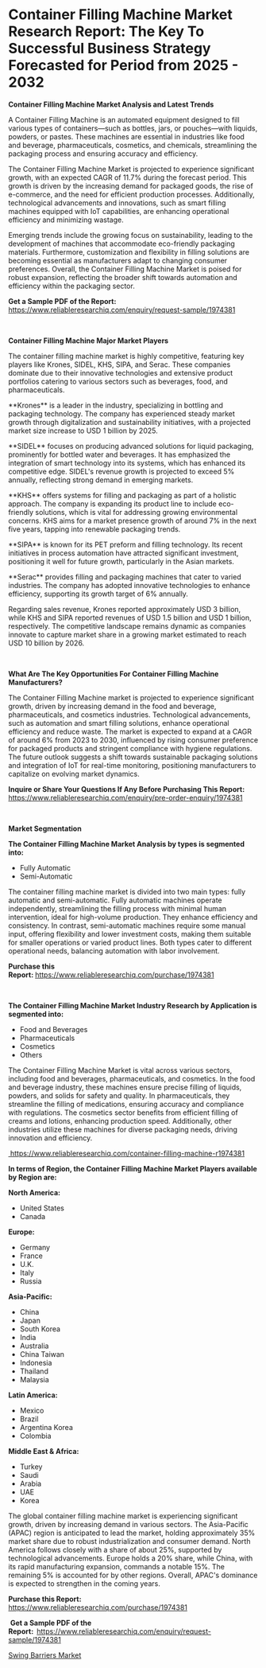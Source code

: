 <p><h1>Container Filling Machine Market Research Report: The Key To Successful Business Strategy Forecasted for Period from 2025 - 2032</h1></p><p><strong>Container Filling Machine Market Analysis and Latest Trends</strong></p>
<p><p>A Container Filling Machine is an automated equipment designed to fill various types of containers—such as bottles, jars, or pouches—with liquids, powders, or pastes. These machines are essential in industries like food and beverage, pharmaceuticals, cosmetics, and chemicals, streamlining the packaging process and ensuring accuracy and efficiency.</p><p>The Container Filling Machine Market is projected to experience significant growth, with an expected CAGR of 11.7% during the forecast period. This growth is driven by the increasing demand for packaged goods, the rise of e-commerce, and the need for efficient production processes. Additionally, technological advancements and innovations, such as smart filling machines equipped with IoT capabilities, are enhancing operational efficiency and minimizing wastage.</p><p>Emerging trends include the growing focus on sustainability, leading to the development of machines that accommodate eco-friendly packaging materials. Furthermore, customization and flexibility in filling solutions are becoming essential as manufacturers adapt to changing consumer preferences. Overall, the Container Filling Machine Market is poised for robust expansion, reflecting the broader shift towards automation and efficiency within the packaging sector.</p></p>
<p><strong>Get a Sample PDF of the Report:&nbsp;</strong> <a href="https://www.reliableresearchiq.com/enquiry/request-sample/1974381?utm_campaign=2212&utm_medium=2&utm_source=Github&utm_content=ia&utm_term=10042025&utm_id=container-filling-machine">https://www.reliableresearchiq.com/enquiry/request-sample/1974381</a></p>
<p>&nbsp;</p>
<p><strong>Container Filling Machine Major Market Players</strong></p>
<p><p>The container filling machine market is highly competitive, featuring key players like Krones, SIDEL, KHS, SIPA, and Serac. These companies dominate due to their innovative technologies and extensive product portfolios catering to various sectors such as beverages, food, and pharmaceuticals.</p><p>**Krones** is a leader in the industry, specializing in bottling and packaging technology. The company has experienced steady market growth through digitalization and sustainability initiatives, with a projected market size increase to USD 1 billion by 2025.</p><p>**SIDEL** focuses on producing advanced solutions for liquid packaging, prominently for bottled water and beverages. It has emphasized the integration of smart technology into its systems, which has enhanced its competitive edge. SIDEL's revenue growth is projected to exceed 5% annually, reflecting strong demand in emerging markets.</p><p>**KHS** offers systems for filling and packaging as part of a holistic approach. The company is expanding its product line to include eco-friendly solutions, which is vital for addressing growing environmental concerns. KHS aims for a market presence growth of around 7% in the next five years, tapping into renewable packaging trends.</p><p>**SIPA** is known for its PET preform and filling technology. Its recent initiatives in process automation have attracted significant investment, positioning it well for future growth, particularly in the Asian markets.</p><p>**Serac** provides filling and packaging machines that cater to varied industries. The company has adopted innovative technologies to enhance efficiency, supporting its growth target of 6% annually.</p><p>Regarding sales revenue, Krones reported approximately USD 3 billion, while KHS and SIPA reported revenues of USD 1.5 billion and USD 1 billion, respectively. The competitive landscape remains dynamic as companies innovate to capture market share in a growing market estimated to reach USD 10 billion by 2026.</p></p>
<p>&nbsp;</p>
<p><strong>What Are The Key Opportunities For Container Filling Machine Manufacturers?</strong></p>
<p><p>The Container Filling Machine market is projected to experience significant growth, driven by increasing demand in the food and beverage, pharmaceuticals, and cosmetics industries. Technological advancements, such as automation and smart filling solutions, enhance operational efficiency and reduce waste. The market is expected to expand at a CAGR of around 6% from 2023 to 2030, influenced by rising consumer preference for packaged products and stringent compliance with hygiene regulations. The future outlook suggests a shift towards sustainable packaging solutions and integration of IoT for real-time monitoring, positioning manufacturers to capitalize on evolving market dynamics.</p></p>
<p><strong>Inquire or Share Your Questions If Any Before Purchasing This Report:</strong> <a href="https://www.reliableresearchiq.com/enquiry/pre-order-enquiry/1974381?utm_campaign=2212&utm_medium=2&utm_source=Github&utm_content=ia&utm_term=10042025&utm_id=container-filling-machine">https://www.reliableresearchiq.com/enquiry/pre-order-enquiry/1974381</a></p>
<p>&nbsp;</p>
<p><strong>Market Segmentation</strong></p>
<p><strong>The Container Filling Machine Market Analysis by types is segmented into:</strong></p>
<p><ul><li>Fully Automatic</li><li>Semi-Automatic</li></ul></p>
<p><p>The container filling machine market is divided into two main types: fully automatic and semi-automatic. Fully automatic machines operate independently, streamlining the filling process with minimal human intervention, ideal for high-volume production. They enhance efficiency and consistency. In contrast, semi-automatic machines require some manual input, offering flexibility and lower investment costs, making them suitable for smaller operations or varied product lines. Both types cater to different operational needs, balancing automation with labor involvement.</p></p>
<p><strong>Purchase this Report:&nbsp;</strong><a href="https://www.reliableresearchiq.com/purchase/1974381?utm_campaign=2212&utm_medium=2&utm_source=Github&utm_content=ia&utm_term=10042025&utm_id=container-filling-machine">https://www.reliableresearchiq.com/purchase/1974381</a></p>
<p>&nbsp;</p>
<p><strong>The Container Filling Machine Market Industry Research by Application is segmented into:</strong></p>
<p><ul><li>Food and Beverages</li><li>Pharmaceuticals</li><li>Cosmetics</li><li>Others</li></ul></p>
<p><p>The Container Filling Machine Market is vital across various sectors, including food and beverages, pharmaceuticals, and cosmetics. In the food and beverage industry, these machines ensure precise filling of liquids, powders, and solids for safety and quality. In pharmaceuticals, they streamline the filling of medications, ensuring accuracy and compliance with regulations. The cosmetics sector benefits from efficient filling of creams and lotions, enhancing production speed. Additionally, other industries utilize these machines for diverse packaging needs, driving innovation and efficiency.</p></p>
<p><a href="https://www.reliableresearchiq.com/container-filling-machine-r1974381?utm_campaign=2212&utm_medium=2&utm_source=Github&utm_content=ia&utm_term=10042025&utm_id=container-filling-machine">&nbsp;https://www.reliableresearchiq.com/container-filling-machine-r1974381</a></p>
<p><strong>In terms of Region, the Container Filling Machine Market Players available by Region are:</strong></p>
<p>
    <p> <strong> North America: </strong>
        <ul>
            <li>United States</li>
            <li>Canada</li>
        </ul>
        </p> 
    <p> <strong> Europe: </strong>
        <ul>
            <li>Germany</li>
            <li>France</li>
            <li>U.K.</li>
            <li>Italy</li>
            <li>Russia</li>
        </ul>
        </p> 
    <p> <strong> Asia-Pacific: </strong>
        <ul>
            <li>China</li>
            <li>Japan</li>
            <li>South Korea</li>
            <li>India</li>
            <li>Australia</li>
            <li>China Taiwan</li>
            <li>Indonesia</li>
            <li>Thailand</li>
            <li>Malaysia</li>
        </ul>
        </p> 
    <p> <strong> Latin America: </strong>
        <ul>
            <li>Mexico</li>
            <li>Brazil</li>
            <li>Argentina Korea</li>
            <li>Colombia</li>
        </ul>
        </p> 
    <p> <strong> Middle East & Africa: </strong>
        <ul>
            <li>Turkey</li>
            <li>Saudi</li>
            <li>Arabia</li>
            <li>UAE</li>
            <li>Korea</li>
        </ul>
    </p>
    </p>
<p><p>The global container filling machine market is experiencing significant growth, driven by increasing demand in various sectors. The Asia-Pacific (APAC) region is anticipated to lead the market, holding approximately 35% market share due to robust industrialization and consumer demand. North America follows closely with a share of about 25%, supported by technological advancements. Europe holds a 20% share, while China, with its rapid manufacturing expansion, commands a notable 15%. The remaining 5% is accounted for by other regions. Overall, APAC's dominance is expected to strengthen in the coming years.</p></p>
<p><strong>Purchase this Report: </strong><a href="https://www.reliableresearchiq.com/purchase/1974381?utm_campaign=2212&utm_medium=2&utm_source=Github&utm_content=ia&utm_term=10042025&utm_id=container-filling-machine">https://www.reliableresearchiq.com/purchase/1974381</a></p>
<p>&nbsp;<strong>Get a Sample PDF of the Report:&nbsp;&nbsp;</strong><a href="https://www.reliableresearchiq.com/enquiry/request-sample/1974381?utm_campaign=2212&utm_medium=2&utm_source=Github&utm_content=ia&utm_term=10042025&utm_id=container-filling-machine">https://www.reliableresearchiq.com/enquiry/request-sample/1974381</a></p>
<p><strong></strong></p>
<p><p><a href="https://github.com/ioniafidian4/Market-Research-Report-List-1/blob/main/swing-barriers-market.md?utm_campaign=2212&utm_medium=2&utm_source=Github&utm_content=ia&utm_term=10042025&utm_id=container-filling-machine">Swing Barriers Market</a></p></p>